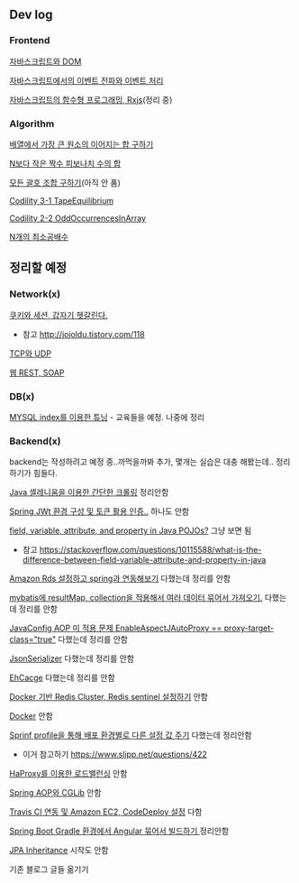 ## Dev log

### Frontend

[자바스크립트와 DOM](/front/javascript-dom.md)

[자바스크립트에서의 이벤트 전파와 이벤트 처리](/front/javascript-event.md)

[자바스크립트의 함수형 프로그래밍, Rxjs](/front/javascript-func-rxjs.md)(정리 중)

### Algorithm

[배열에서 가장 큰 원소의 이어지는 합 구하기](/algorithm/algorithm-01.md)

[N보다 작은 짝수 피보나치 수의 합](/algorithm/algorithm-02.md)

[모든 괄호 조합 구하기](/algorithm/algorithm-03.md)(아직 안 품)

[Codility 3-1 TapeEquilibrium](/algorithm/algorithm-04.md)

[Codility 2-2 OddOccurrencesInArray](/algorithm/algorithm-05.md)

[N개의 최소공배수](/algorithm/algorithm-06.md)





## 정리할 예정

### Network(x)

[쿠키와 세션, 갑자기 헷갈린다.]()

- 참고 http://jojoldu.tistory.com/118

[TCP와 UDP]()

[웹 REST, SOAP]()

### DB(x)

[MYSQL index를 이용한 튜닝]() - 교육들을 예정. 나중에 정리

### Backend(x)

backend는 작성하려고 예정 중..까먹을까봐 추가, 몇개는 실습은 대충 해봤는데.. 정리하기가 힘들다.

[Java 셀레니움을 이용한 간단한 크롤링]() 정리안함

[Spring JWt 환경 구성 및 토큰 활용 인증..]() 하나도 안함

[field, variable, attribute, and property in Java POJOs?](https://stackoverflow.com/questions/10115588/what-is-the-difference-between-field-variable-attribute-and-property-in-java) 그냥 보면 됨

- 참고 https://stackoverflow.com/questions/10115588/what-is-the-difference-between-field-variable-attribute-and-property-in-java

[Amazon Rds 설정하고 spring과 연동해보기](/front/javascript-dom.md) 다했는데 정리를 안함

[mybatis에 resultMap, collection을 적용해서 여러 데이터 묶어서 가져오기.](/front/javascript-dom.md) 다했는데 정리를 안함

[JavaConfig AOP 미 적용 문제 EnableAspectJAutoProxy == proxy-target-class="true"](/front/javascript-dom.md) 다했는데 정리를 안함

[JsonSerializer](/front/javascript-dom.md) 다했는데 정리를 안함

[EhCacge](/front/javascript-dom.md) 다했는데 정리를 안함

[Docker 기반 Redis Cluster, Redis sentinel 설정하기](/front/javascript-dom.md)  안함

[Docker](/front/javascript-dom.md) 안함

[Sprinf profile을 통해 배포 환경별로 다른 설정 값 주기](/front/javascript-dom.md) 다했는데 정리안함

- 이거 참고하기 https://www.slipp.net/questions/422

[HaProxy를 이용한 로드밸런싱](/front/javascript-dom.md) 안함

[Spring AOP와 CGLib](/front/javascript-dom.md) 안함

[Travis CI 연동 및 Amazon EC2, CodeDeploy 설정](/front/javascript-dom.md) 다함

[Spring Boot Gradle 환경에서 Angular 묶어서 빌드하기 ](/front/javascript-dom.md) 정리안함

[JPA Inheritance]() 시작도 안함



기존 블로그 글들 옮기기